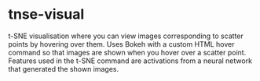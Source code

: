 # tnse-visual
t-SNE visualisation where you can view images corresponding to scatter points by hovering over them.
Uses Bokeh with a custom HTML hover command so that images are shown when you hover over a scatter point.
Features used in the t-SNE command are activations from a neural network that generated the shown images.
